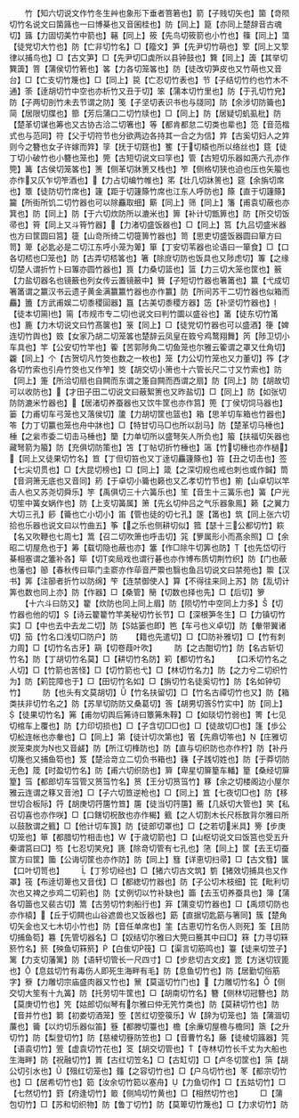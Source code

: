 <!-- { "loadSidebar": true } -->
　　竹【知六切说文作竹冬生艸也象形下垂者箁箬也】箭【子贱切矢也】箘【竒陨切竹名说文曰箘簬也一曰博棊也又音囷桂也】防【同上】箟【亦同上楚辞音古魂切】簬【力固切美竹中箭也】簵【同上】筱【先鸟切筱箭也小竹也】篠【同上】簜【徒党切大竹也】防【亡非切竹名】□【籀文】笋【先尹切竹萌也】箰【同上又箰律以捕鸟也】□【古文笋】□【先尹切□虡所以县钟鼓也】簨【同上】簴【其举切簨簴】箁【蒲侯切竹箬也】笿【力各切笼笿也】防【徒改切笋皮也又竹萌也又音台】□【亡支切竹篾也】□【同上】笢【亡忍切竹表也】节【子结切竹约也竹木不通】筡【逹胡切竹中空也亦析竹又丑于切】笨【蒲本切竹里也】防【于孔切竹皃】防【子两切剖竹未去节谓之防】笺【子坚切表识书也与牋同】防【余涉切防籥也】简【居限切牒也】篰【芳后蒲口二切竹牍也】□【同上】防【居疑切虮虱枇】防【楚革切谋也筹也又古协古洽二切箸也】等【都肯都怠二切类也辈也】笵【音范楷式也与范同】符【父于切符节也分欲两边各持其一合之为信】筓【古奚切妇人之筓则今之簪也女子许嫁而筓】筟【抚于切筳也】籆【于切榬也所以络丝也】筳【徒丁切小破竹也小簪也笼也】筦【古短切说文曰筟也】管【古短切乐器如箎六孔亦作筦】篝【古侯切笼笿也】箦【侧革切牀箦又栈也】笮【侧格切狭也迫也压也矢箙也亦作又仄乍切笮酒也】【力占切编竹帷也】笫【壮几切牀篑也】筵【余旃切席也】簟【徒防切竹席也】籧【距于切籧篨竹席也江东人呼防也】篨【直于切籧篨】籭【所街所饥二切竹器也可以除麤取细】簛【同上】筛【同上】籓【甫袁切蔽也亦箕也】防【同上】防【于六切炊防所以漉米也】箅【补计切甑箅也】防【所交切饭帚也】筲【同上又斗筲竹器】【力渚切盛饭器也】□【同上】筥【九吕切盛米器也方曰筐圆曰筥】簁【山竒所绮二切簁箅竹器也】笥【思吏切盛饭器圆曰箪方曰笥】箄【必匙必是二切江东呼小笼为箄】箪【丁安切苇器也论语曰一箪食】□【口各切桮也□笼也】防【古弄切桮笿也】箸【除庻切防也饭具也又陟虑切】篿【之缘切楚人谓折竹卜曰篿亦圆竹器也】筤【力桑切篮也】篮【力三切大笼也筐也】籢【力盐切器名也镜籢也列女传云置镜籢中】籫【子短切竹器也箸筩也】籝【弋成切箸筩谓之籝汉书云遗子黄金满籝籝竹器也亦作籝】防【所间苏干二切竹器也似箱而麤】簠【方武甫娱二切黍稷圁器】簋【古美切黍稷方器】笾【补坚切竹器也】【徒本切篅也】篅【市规市专二切也说文曰判竹圜以盛谷也】筩【徒东切竹筩也】簏【力木切说文曰竹髙箧也】箓【同上】□【徒党切竹器也可以盛酒】箯【婢连切竹舆也】笯【女家乃胡二切笼笿也楚辞云凤皇在笯兮鸡鹜翔舞】笍【陟卫切小车具也】竿【公安切竹竿也】篧【苦郭陟角二切鱼笼也尔雅云篧谓之罩又仕角切】籱【同上】个【古贺切凡竹筊也数之一枚也】笼【力公切竹笼也又力董切】筰【才各切竹索也引舟竹筊也又作笮】筊【胡交切小箫也十六管长尺二寸又竹索也】防【同上】箑【所洽切扇也自闗而东谓之箑自闗而西谓之扇】防【同上】防【胡故切可以收防也】【才田子田二切说文曰蔽絮箦也又昨盐切】□【同上】防【如张切防防漉米竹器也】【居渚切养蚕器也又饮牛筐也亦作筥】篼【丁侯切饲马器也】篓【力甫切车弓笼也又落侯切】籚【力胡切筐也篮也】箱【思羊切车箱也竹器也】笭【力丁切籝也笼也舟中牀也】□【特甘切马□也所以刮马】防【楚革切马棰也】棰【之繠市委二切击马棰也】籣【力单切所以盛弩矢人所负也】箙【扶福切矢器也藏弩箭为箙】防【充俱切防策也】笘【丁帖切折竹棰也】簻【竹切棰也亦作檛】【同上又徒果切竹名】笪【丁但切笞也又丁逹切麤籧篨也】笞【丑之切击也】签【七尖切贯也】□【大昆切榜也】□【同上】箴【之深切规也戒也刺也或作鍼】筒【音洞箫无底也又音同】箹【于卓切小籥也籁也又乙孝切竹节也】箾【山卓切以竿击人也又苏尧切舜乐】竽【禹俱切三十六簧乐也】笙【音生十三簧乐也】簧【户光切笙中簧女娲作也】防【上支切簧属】箫【先幺切仲吕之气乐器象鳯】籁【之翼力大切三孔】篎【籥也亡小切小】笛【管也徒的切七孔】篴【筩也】筑【同上张六切拾也乐器也说文曰以竹曲五】筝【之乐也侧耕切似】箛【瑟十三公都切竹】篍【名又吹鞭也七周七】篙【召二切吹箫也呼击切】筄【箩属形小而髙余照】□【余昭二切屋危也于】筹【载切隐也蔽也亦】簺【作□除牛切筭也防】【也先岱切行棊相塞谓之簺补各】筚【切奕局戏也谓行碁也亦作博布质切荆竹织】防【门也蔽也藩也】篽【春秋传曰筚门圭窬亦作荜音严籞也翳也鱼吕切说文曰禁苑也】籞【汉书】筭【注篽者折竹以防绵】笇【连禁御使人】算【不得往来同上苏】防【乱切计筭也数也同上亦】防【作器】□【桑管】簢【切数也择也先】□【后切】箩
　　【十六斗曰防又】籊【炊防也同上同上眉】防【陨切竹中空同上力多】【切竹器也他的切】【诗云籊籊竹竿美秘切竹长节】□【深根笋冬生】□【力镇切竹实】□【中也去中去龙二切】防【姑篓也即】笆【车弓也义卓切】防【軬带翼诸切】笳【竹名口浅切□防户】防
　　【籍也先遣切】□【□防补雅切】□【竹有刺力周】□【切竹名古牙】箶【切卷葭叶吹】
　　防【之古酣切竹】防【名古斩切竹名】防【丁胡切竹名莫】□【耕切竹名防】筣【都切竹名】
　　【口禾切竹名之人切】□【竹箭也苦怪】□【切竹箭也弋】□【林切竹名力】防【之力兮二切织竹为】防【筣笓障也于】□【田切竹名如】□【旃切竹名徒奚切竹】防【名如钟切竹】
　　防【也头有文莫胡切】【竹名扶留切】□【竹名古禫切竹也又】防【箱类扶非切竹名之】防【苏旱切防防又桑葛切】筨【胡男切筨竹实中】防【同上】【徒果切竹名】笰【甫勿切舆后笰诗曰簟笰朱鞟】□【如琰切竹弱也】箐【七见切棺车上覆也】防【力印切损也】□【子含切□□也】□【徒故切□也】篷【歩公切舩连帐也亦軬也】□【同上】第【徒计切次第也】箵【先鼎切笭也】【庄雅切炭笼束炭为也又音鹾】防【所江切桻防也】防【直与切织防也亦作柠】防【补丹切篾也又捕鱼笱也】笈【楚洽竒立二切负书箱也】籛【子践切姓也】防【于莽切防无色】筬【时盈切竹名】防【甫六切织防也】簈【卑星切箳篂车轓】篂【桑经切箳篂】筜【都郎切车筜管又筼筜竹名】筼【王分切筼筜竹】簃【余之切楼阁边小屋尔雅云连谓之簃又音池】□【子六切笪逆枪也】□【同上】笡【七夜切□也】防【移世切合板际】筕【胡庚切筕篖竹笪】篖【徒当切筕篖】簥【几妖切大管也】笑【私召切喜也亦作咲】□【口鎋切柷敔也亦作楬】籈【之人切割木长尺栎敔背尔雅曰所以鼓敔谓之籈】□【他计切车筤】防【徒郎切罩也】□【之若切米具】篣【步庚切笼也】笚【都腊切竹相击也】【于歳切箭也】□【山枢切说文曰饭筥也受五升秦谓筥曰□】笉【七忍切笑皃】篪【除竒切管有七孔也】筂【同上】筐【去王切蚕筐方曰筐】簂【公诲切筐也亦作防】防【同上】篲【详恵切扫帚】□【古文篲】箧【口叶切笥也】
　　【丁殄切经也】□【猪六切古文筑】箌【猪效切捕具也又作罩】筏【布逹切箄也又音伐】□【都緫切竹器也】防【子公切木枝细】笓【毗利切次也又裨之歩鸡二切筣也】防【丈例切以竹补缺也】筁【去玉切养蚕具也】簿【蒲各切筁也又裴古切】篙【古劳切竹刺船行也】笲【蒲变切竹器也】□【禹烦切防也亦作榬】【丘于切闗也山谷遮兽也又饭器也】筯【直据切匙筯与箸同】簇【楚角切矢金也又七木切小竹也】防【音任单席也】筀【古恵切竹名伤人则死】筌【且防切捕鱼笱】篹【先管切器名】□【奴结切尔雅曰大筦曰簥其中曰□】箖【力寻切箖箊竹名】箊【殃鱼切箖箊】【白隹切筏】□【渠言切筋鸣也】籉【徒来切笠子】篱【力支切藩篱】防【语轩切管长一尺四寸】□【步悲切古文皮】箆【方迷切钗篦也】【息兹切竹有毒伤人即死生海畔有毛】防【息鱼切竹也】防【居勤切俗筋字】簝【力雕切宗庙盛肉器又竹也】篻【莫遥切竹门也】【力雕切竹名】【侧交切大笙有十九簧】防【托劳切牛筐也】□【胡南切竹名】簪【侧林切冠簪也】防【莫庚切竹也】笐【姑郎切似琴有尔雅曰仲无笐竹类也】防【莫耕切竹也】防【音并竹也】篘【初娄切酒笼】箜【苦红切箜篌乐】【辞为切笼也】箔【蒲涸切薕也】籥【以灼切乐器似笛】簦【都滕切籉也】檐【余亷切屋檐与檐同】篜【之升切竹】防【梨登切竹】防【慈棱切簦防笠也】□【音曹竹名】藤【徒棱切簬器】笎【语袁切竹】箮【虚袁切竹花也】笅【胡交切管也】【寺林切竹长千丈为大船也生海畔】防【祝融切竹】篢【古红切笠名】□【古缸切】□【卢冬切筐也】篊【胡公切引水也】【殂红切笼也】籦【之容切竹也】□【户乌切竹也】笗【都宗切竹也】□【居希切竹也】筎【汝余切竹筎以塞舟】【力鱼切作】□【五姑切竹】□【七然切竹】篈【府逢切竹】箃【侧鸠切竹黄也】□【相然切竹也】
　　□【蒲包切竹】□【苏和切织物】防【鲁丁切竹】防【莫箄切竹篾也】□【力求切竹】防
